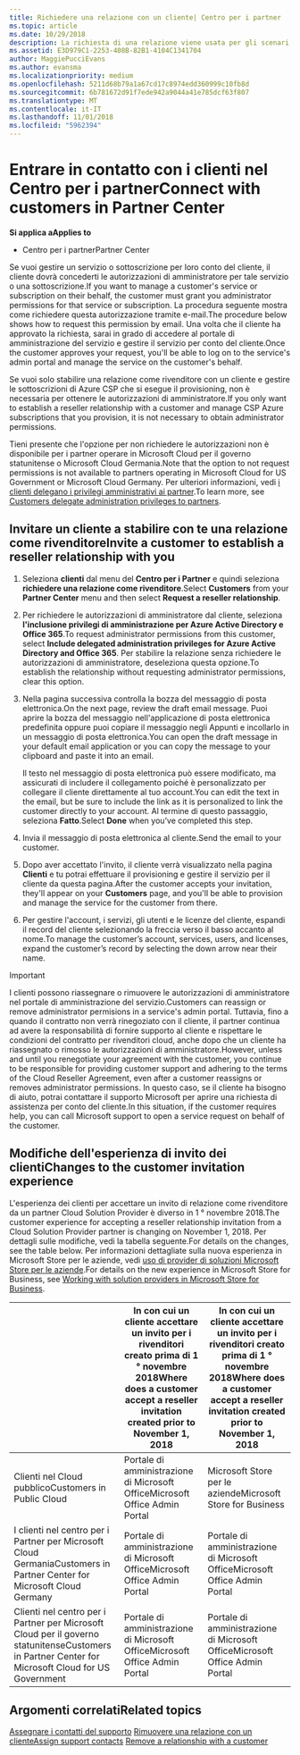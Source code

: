 ```yaml
---
title: Richiedere una relazione con un cliente| Centro per i partner
ms.topic: article
ms.date: 10/29/2018
description: La richiesta di una relazione viene usata per gli scenari multipartner e multicanale. È anche utile se un cliente rimuove i tuoi privilegi di amministratore delegato e devi ripristinarli per effettuare il provisioning o fornire supporto.
ms.assetid: E3D979C1-2253-408B-82B1-4104C1341704
author: MaggiePucciEvans
ms.author: evansma
ms.localizationpriority: medium
ms.openlocfilehash: 5211d68b79a1a67cd17c8974edd360999c10fb8d
ms.sourcegitcommit: 6b781672d91f7ede942a9044a41e785dcf63f807
ms.translationtype: MT
ms.contentlocale: it-IT
ms.lasthandoff: 11/01/2018
ms.locfileid: "5962394"
---
```

# <a name="connect-with-customers-in-partner-center"></a><span data-ttu-id="ffdd2-104">Entrare in contatto con i clienti nel Centro per i partner</span><span class="sxs-lookup"><span data-stu-id="ffdd2-104">Connect with customers in Partner Center</span></span>

**<span data-ttu-id="ffdd2-105">Si applica a</span><span class="sxs-lookup"><span data-stu-id="ffdd2-105">Applies to</span></span>**

-  <span data-ttu-id="ffdd2-106">Centro per i partner</span><span class="sxs-lookup"><span data-stu-id="ffdd2-106">Partner Center</span></span>

<span data-ttu-id="ffdd2-107">Se vuoi gestire un servizio o sottoscrizione per loro conto del cliente, il cliente dovrà concederti le autorizzazioni di amministratore per tale servizio o una sottoscrizione.</span><span class="sxs-lookup"><span data-stu-id="ffdd2-107">If you want to manage a customer's service or subscription on their behalf, the customer must grant you administrator permissions for that service or subscription.</span></span> <span data-ttu-id="ffdd2-108">La procedura seguente mostra come richiedere questa autorizzazione tramite e-mail.</span><span class="sxs-lookup"><span data-stu-id="ffdd2-108">The procedure below shows how to request this permission by email.</span></span> <span data-ttu-id="ffdd2-109">Una volta che il cliente ha approvato la richiesta, sarai in grado di accedere al portale di amministrazione del servizio e gestire il servizio per conto del cliente.</span><span class="sxs-lookup"><span data-stu-id="ffdd2-109">Once the customer approves your request, you'll be able to log on to the service's admin portal and manage the service on the customer's behalf.</span></span> 

<span data-ttu-id="ffdd2-110">Se vuoi solo stabilire una relazione come rivenditore con un cliente e gestire le sottoscrizioni di Azure CSP che si esegue il provisioning, non è necessaria per ottenere le autorizzazioni di amministratore.</span><span class="sxs-lookup"><span data-stu-id="ffdd2-110">If you only want to establish a reseller relationship with a customer and manage CSP Azure subscriptions that you provision, it is not necessary to obtain administrator permissions.</span></span>

<span data-ttu-id="ffdd2-111">Tieni presente che l'opzione per non richiedere le autorizzazioni non è disponibile per i partner operare in Microsoft Cloud per il governo statunitense o Microsoft Cloud Germania.</span><span class="sxs-lookup"><span data-stu-id="ffdd2-111">Note that the option to not request permissions is not available to partners operating in Microsoft Cloud for US Government or Microsoft Cloud Germany.</span></span> <span data-ttu-id="ffdd2-112">Per ulteriori informazioni, vedi [i clienti delegano i privilegi amministrativi ai partner](https://docs.microsoft.com/en-us/partner-center/customers_revoke_admin_privileges).</span><span class="sxs-lookup"><span data-stu-id="ffdd2-112">To learn more, see [Customers delegate administration privileges to partners](https://docs.microsoft.com/en-us/partner-center/customers_revoke_admin_privileges).</span></span>


## <a name="invite-a-customer-to-establish-a-reseller-relationship-with-you"></a><span data-ttu-id="ffdd2-113">Invitare un cliente a stabilire con te una relazione come rivenditore</span><span class="sxs-lookup"><span data-stu-id="ffdd2-113">Invite a customer to establish a reseller relationship with you</span></span>

1.  <span data-ttu-id="ffdd2-114">Seleziona **clienti** dal menu del **Centro per i Partner** e quindi seleziona **richiedere una relazione come rivenditore**.</span><span class="sxs-lookup"><span data-stu-id="ffdd2-114">Select **Customers** from your **Partner Center** menu and then select **Request a reseller relationship**.</span></span>

2.  <span data-ttu-id="ffdd2-115">Per richiedere le autorizzazioni di amministratore dal cliente, seleziona **l'inclusione privilegi di amministrazione per Azure Active Directory e Office 365**.</span><span class="sxs-lookup"><span data-stu-id="ffdd2-115">To request administrator permissions from this customer, select **Include delegated administration privileges for Azure Active Directory and Office 365**.</span></span> <span data-ttu-id="ffdd2-116">Per stabilire la relazione senza richiedere le autorizzazioni di amministratore, deseleziona questa opzione.</span><span class="sxs-lookup"><span data-stu-id="ffdd2-116">To establish the relationship without requesting administrator permissions, clear this option.</span></span> 

3.  <span data-ttu-id="ffdd2-117">Nella pagina successiva controlla la bozza del messaggio di posta elettronica.</span><span class="sxs-lookup"><span data-stu-id="ffdd2-117">On the next page, review the draft email message.</span></span> <span data-ttu-id="ffdd2-118">Puoi aprire la bozza del messaggio nell'applicazione di posta elettronica predefinita oppure puoi copiare il messaggio negli Appunti e incollarlo in un messaggio di posta elettronica.</span><span class="sxs-lookup"><span data-stu-id="ffdd2-118">You can open the draft message in your default email application or you can copy the message to your clipboard and paste it into an email.</span></span> 

    <span data-ttu-id="ffdd2-119">Il testo nel messaggio di posta elettronica può essere modificato, ma assicurati di includere il collegamento poiché è personalizzato per collegare il cliente direttamente al tuo account.</span><span class="sxs-lookup"><span data-stu-id="ffdd2-119">You can edit the text in the email, but be sure to include the link as it is personalized to link the customer directly to your account.</span></span> <span data-ttu-id="ffdd2-120">Al termine di questo passaggio, seleziona **Fatto**.</span><span class="sxs-lookup"><span data-stu-id="ffdd2-120">Select **Done** when you’ve completed this step.</span></span>

3.  <span data-ttu-id="ffdd2-121">Invia il messaggio di posta elettronica al cliente.</span><span class="sxs-lookup"><span data-stu-id="ffdd2-121">Send the email to your customer.</span></span>

5.  <span data-ttu-id="ffdd2-122">Dopo aver accettato l'invito, il cliente verrà visualizzato nella pagina **Clienti** e tu potrai effettuare il provisioning e gestire il servizio per il cliente da questa pagina.</span><span class="sxs-lookup"><span data-stu-id="ffdd2-122">After the customer accepts your invitation, they'll appear on your **Customers** page, and you'll be able to provision and manage the service for the customer from there.</span></span>

 
6.  <span data-ttu-id="ffdd2-123">Per gestire l'account, i servizi, gli utenti e le licenze del cliente, espandi il record del cliente selezionando la freccia verso il basso accanto al nome.</span><span class="sxs-lookup"><span data-stu-id="ffdd2-123">To manage the customer’s account, services, users, and licenses, expand the customer’s record by selecting the down arrow near their name.</span></span>


> [!IMPORTANT]  
> <span data-ttu-id="ffdd2-124">I clienti possono riassegnare o rimuovere le autorizzazioni di amministratore nel portale di amministrazione del servizio.</span><span class="sxs-lookup"><span data-stu-id="ffdd2-124">Customers can reassign or remove administrator permisions in a service's admin portal.</span></span> <span data-ttu-id="ffdd2-125">Tuttavia, fino a quando il contratto non verrà rinegoziato con il cliente, il partner continua ad avere la responsabilità di fornire supporto al cliente e rispettare le condizioni del contratto per rivenditori cloud, anche dopo che un cliente ha riassegnato o rimosso le autorizzazioni di amministratore.</span><span class="sxs-lookup"><span data-stu-id="ffdd2-125">However, unless and until you renegotiate your agreement with the customer, you continue to be responsible for providing customer support and adhering to the terms of the Cloud Reseller Agreement, even after a customer reassigns or removes administrator permissions.</span></span> <span data-ttu-id="ffdd2-126">In questo caso, se il cliente ha bisogno di aiuto, potrai contattare il supporto Microsoft per aprire una richiesta di assistenza per conto del cliente.</span><span class="sxs-lookup"><span data-stu-id="ffdd2-126">In this situation, if the customer requires help, you can call Microsoft support to open a service request on behalf of the customer.</span></span>

## <a name="changes-to-the-customer-invitation-experience"></a><span data-ttu-id="ffdd2-127">Modifiche dell'esperienza di invito dei clienti</span><span class="sxs-lookup"><span data-stu-id="ffdd2-127">Changes to the customer invitation experience</span></span>
<span data-ttu-id="ffdd2-128">L'esperienza dei clienti per accettare un invito di relazione come rivenditore da un partner Cloud Solution Provider è diverso in 1 ° novembre 2018.</span><span class="sxs-lookup"><span data-stu-id="ffdd2-128">The customer experience for accepting a reseller relationship invitation from a Cloud Solution Provider partner is changing on November 1, 2018.</span></span> <span data-ttu-id="ffdd2-129">Per dettagli sulle modifiche, vedi la tabella seguente.</span><span class="sxs-lookup"><span data-stu-id="ffdd2-129">For details on the changes, see the table below.</span></span> <span data-ttu-id="ffdd2-130">Per informazioni dettagliate sulla nuova esperienza in Microsoft Store per le aziende, vedi [uso di provider di soluzioni Microsoft Store per le aziende](https://docs.microsoft.com/en-us/microsoft-store/work-with-partner-microsoft-store-business).</span><span class="sxs-lookup"><span data-stu-id="ffdd2-130">For details on the new experience in Microsoft Store for Business, see [Working with solution providers in Microsoft Store for Business](https://docs.microsoft.com/en-us/microsoft-store/work-with-partner-microsoft-store-business).</span></span>

|  | <span data-ttu-id="ffdd2-131">In con cui un cliente accettare un invito per i rivenditori creato prima di 1 ° novembre 2018</span><span class="sxs-lookup"><span data-stu-id="ffdd2-131">Where does a customer accept a reseller invitation created prior to November 1, 2018</span></span> | <span data-ttu-id="ffdd2-132">In con cui un cliente accettare un invito per i rivenditori creato prima di 1 ° novembre 2018</span><span class="sxs-lookup"><span data-stu-id="ffdd2-132">Where does a customer accept a reseller invitation created prior to November 1, 2018</span></span> |
|---------|---------|---------
| <span data-ttu-id="ffdd2-133">Clienti nel Cloud pubblico</span><span class="sxs-lookup"><span data-stu-id="ffdd2-133">Customers in Public Cloud</span></span> | <span data-ttu-id="ffdd2-134">Portale di amministrazione di Microsoft Office</span><span class="sxs-lookup"><span data-stu-id="ffdd2-134">Microsoft Office Admin Portal</span></span> | <span data-ttu-id="ffdd2-135">Microsoft Store per le aziende</span><span class="sxs-lookup"><span data-stu-id="ffdd2-135">Microsoft Store for Business</span></span> |
| <span data-ttu-id="ffdd2-136">I clienti nel centro per i Partner per Microsoft Cloud Germania</span><span class="sxs-lookup"><span data-stu-id="ffdd2-136">Customers in Partner Center for Microsoft Cloud Germany</span></span> | <span data-ttu-id="ffdd2-137">Portale di amministrazione di Microsoft Office</span><span class="sxs-lookup"><span data-stu-id="ffdd2-137">Microsoft Office Admin Portal</span></span> | <span data-ttu-id="ffdd2-138">Portale di amministrazione di Microsoft Office</span><span class="sxs-lookup"><span data-stu-id="ffdd2-138">Microsoft Office Admin Portal</span></span> |
| <span data-ttu-id="ffdd2-139">Clienti nel centro per i Partner per Microsoft Cloud per il governo statunitense</span><span class="sxs-lookup"><span data-stu-id="ffdd2-139">Customers in Partner Center for Microsoft Cloud for US Government</span></span> | <span data-ttu-id="ffdd2-140">Portale di amministrazione di Microsoft Office</span><span class="sxs-lookup"><span data-stu-id="ffdd2-140">Microsoft Office Admin Portal</span></span> | <span data-ttu-id="ffdd2-141">Portale di amministrazione di Microsoft Office</span><span class="sxs-lookup"><span data-stu-id="ffdd2-141">Microsoft Office Admin Portal</span></span> |


## <a name="related-topics"></a><span data-ttu-id="ffdd2-142">Argomenti correlati</span><span class="sxs-lookup"><span data-stu-id="ffdd2-142">Related topics</span></span>

<span data-ttu-id="ffdd2-143">[Assegnare i contatti del supporto](assign-support-contacts.md)
[Rimuovere una relazione con un cliente](remove-a-relationship.md)</span><span class="sxs-lookup"><span data-stu-id="ffdd2-143">[Assign support contacts](assign-support-contacts.md)
[Remove a relationship with a customer](remove-a-relationship.md)</span></span>